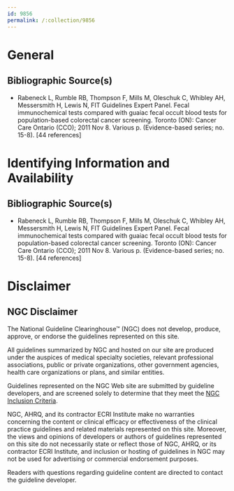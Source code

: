 ```yaml
---
id: 9856
permalink: /:collection/9856
---
```


# General

## Bibliographic Source(s)

- Rabeneck L, Rumble RB, Thompson F, Mills M, Oleschuk C, Whibley AH, Messersmith H, Lewis N, FIT Guidelines Expert Panel. Fecal immunochemical tests compared with guaiac fecal occult blood tests for population-based colorectal cancer screening. Toronto (ON): Cancer Care Ontario (CCO); 2011 Nov 8. Various p. (Evidence-based series; no. 15-8). [44 references]

# Identifying Information and Availability

## Bibliographic Source(s)

- Rabeneck L, Rumble RB, Thompson F, Mills M, Oleschuk C, Whibley AH, Messersmith H, Lewis N, FIT Guidelines Expert Panel. Fecal immunochemical tests compared with guaiac fecal occult blood tests for population-based colorectal cancer screening. Toronto (ON): Cancer Care Ontario (CCO); 2011 Nov 8. Various p. (Evidence-based series; no. 15-8). [44 references]

# Disclaimer

## NGC Disclaimer

The National Guideline Clearinghouse™ (NGC) does not develop, produce, approve, or endorse the guidelines represented on this site.

All guidelines summarized by NGC and hosted on our site are produced under the auspices of medical specialty societies, relevant professional associations, public or private organizations, other government agencies, health care organizations or plans, and similar entities.

Guidelines represented on the NGC Web site are submitted by guideline developers, and are screened solely to determine that they meet the [NGC Inclusion Criteria](/help-and-about/summaries/inclusion-criteria).

NGC, AHRQ, and its contractor ECRI Institute make no warranties concerning the content or clinical efficacy or effectiveness of the clinical practice guidelines and related materials represented on this site. Moreover, the views and opinions of developers or authors of guidelines represented on this site do not necessarily state or reflect those of NGC, AHRQ, or its contractor ECRI Institute, and inclusion or hosting of guidelines in NGC may not be used for advertising or commercial endorsement purposes.

Readers with questions regarding guideline content are directed to contact the guideline developer.

